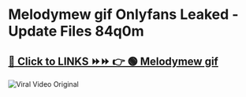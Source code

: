 
 # Melodymew gif Onlyfans Leaked - Update Files 84q0m

## <h2><a href="https://clipsfans.com/Melodymew_gif&ref=git">🔗 Click to LINKS ⏩⏩ 👉 🟢 Melodymew gif </a></h2>

<a href="https://clipsfans.com/Melodymew_gif&ref=git" rel="nofollow" data-target="animated-image.originalLink"><img src="https://i.ibb.co.com/xMMVF88/686577567.gif" alt="Viral Video Original" style="max-width: 100%; display: inline-block;" data-target="animated-image.originalImage"></a>

